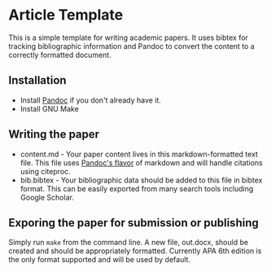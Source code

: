 # Article Template

This is a simple template for writing academic papers. It uses bibtex for tracking bibliographic information and Pandoc to convert the content to a correctly formatted document.

## Installation

- Install [Pandoc](http://johnmacfarlane.net/pandoc/) if you don't already have it.
- Install GNU Make

## Writing the paper

- content.md - Your paper content lives in this markdown-formatted text file. This file uses [Pandoc's flavor](http://johnmacfarlane.net/pandoc/demo/example9/pandocs-markdown.html) of markdown and will handle citations using citeproc. 
- bib.bibtex - Your bibliographic data should be added to this file in bibtex format. This can be easily exported from many search tools including Google Scholar.

## Exporing the paper for submission or publishing

Simply run `make` from the command line. A new file, out.docx, should be created and should be appropriately formatted. Currently APA 6th edition is the only format supported and will be used by default.
